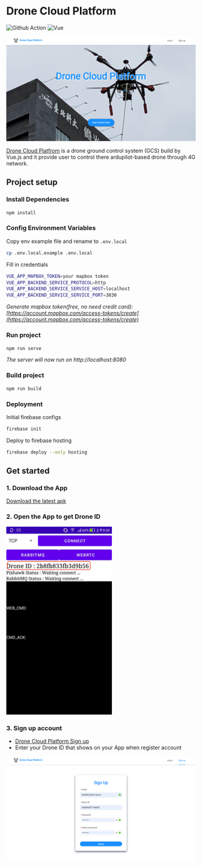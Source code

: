 # Drone Cloud Platform

![Github Action](https://github.com/waiting33118/drone-cloud-platform3.0/actions/workflows/deployment.yml/badge.svg)
![Vue](https://img.shields.io/badge/Vue.js-35495E?logo=vue.js&logoColor=4FC08D)

![banner](./public/img/github_readme_banner.png)

[Drone Cloud Platfrom](https://aiotlab-drone-cloud.web.app/) is a drone ground control system (GCS) build by Vue.js and it provide user to control there ardupilot-based drone through 4G network.

## Project setup

### Install Dependencies

```bash
npm install
```

### Config Environment Variables

Copy env example file and rename to `.env.local`

```bash
cp .env.local.example .env.local
```

Fill in credentials

```bash
VUE_APP_MAPBOX_TOKEN=your mapbox token
VUE_APP_BACKEND_SERVICE_PROTOCOL=http
VUE_APP_BACKEND_SERVICE_SERVICE_HOST=localhost
VUE_APP_BACKEND_SERVICE_SERVICE_PORT=3030
```

_Generate mapbox token(free, no need credit card): [https://account.mapbox.com/access-tokens/create](https://account.mapbox.com/access-tokens/create)_

### Run project

```bash
npm run serve
```

_The server will now run on http://localhost:8080_

### Build project

```bash
npm run build
```

### Deployment

Initial firebase configs

```bash
firebase init
```

Deploy to firebase hosting

```bash
firebase deploy --only hosting
```

## Get started

### 1. Download the App

[Download the latest apk](https://github.com/waiting33118/AED-Rescue-Drone-Project-for-Android/releases)

### 2. Open the App to get **Drone ID**

<img src="./public/img/drone_id_step.jpg" height="500">

### 3. Sign up account

- [Drone Cloud Platform Sign up](https://aiotlab-drone-cloud.web.app/signup)
- Enter your Drone ID that shows on your App when register account

![sign_up](./public/img/signup_step.png)

